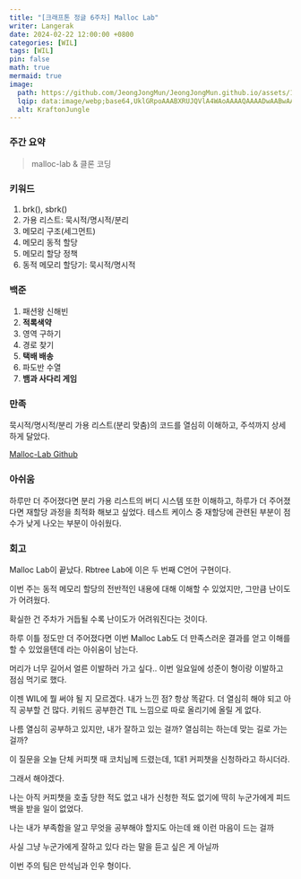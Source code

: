 ```yaml
---
title: "[크래프톤 정글 6주차] Malloc Lab"
writer: Langerak
date: 2024-02-22 12:00:00 +0800
categories: [WIL]
tags: [WIL]
pin: false
math: true
mermaid: true
image:
  path: https://github.com/JeongJongMun/JeongJongMun.github.io/assets/101979073/606fb575-ffce-4656-b694-4e14f54f2654
  lqip: data:image/webp;base64,UklGRpoAAABXRUJQVlA4WAoAAAAQAAAADwAABwAAQUxQSDIAAAARL0AmbZurmr57yyIiqE8oiG0bejIYEQTgqiDA9vqnsUSI6H+oAERp2HZ65qP/VIAWAFZQOCBCAAAA8AEAnQEqEAAIAAVAfCWkAALp8sF8rgRgAP7o9FDvMCkMde9PK7euH5M1m6VWoDXf2FkP3BqV0ZYbO6NA/VFIAAAA
  alt: KraftonJungle
---
```


### **주간 요약**

> malloc-lab & 클론 코딩
> 

### **키워드**

1. brk(), sbrk()
2. 가용 리스트: 묵시적/명시적/분리
3. 메모리 구조(세그먼트)
4. 메모리 동적 할당
5. 메모리 할당 정책
6. 동적 메모리 할당기: 묵시적/명시적

### **백준**

1. 패션왕 신해빈
2. **적록색약**
3. 영역 구하기
4. 경로 찾기
5. **택배 배송**
6. 파도반 수열
7. **뱀과 사다리 게임**

### **만족**

묵시적/명시적/분리 가용 리스트(분리 맞춤)의 코드를 열심히 이해하고, 주석까지 상세하게 달았다.

[Malloc-Lab Github](https://github.com/JeongJongMun/malloc-lab)

### **아쉬움**

하루만 더 주어졌다면 분리 가용 리스트의 버디 시스템 또한 이해하고, 하루가 더 주어졌다면 재할당 과정을 최적화 해보고 싶었다. 테스트 케이스 중 재할당에 관련된 부분이 점수가 낮게 나오는 부분이 아쉬웠다.

### **회고**

Malloc Lab이 끝났다. Rbtree Lab에 이은 두 번째 C언어 구현이다.

이번 주는 동적 메모리 할당의 전반적인 내용에 대해 이해할 수 있었지만, 그만큼 난이도가 어려웠다.

확실한 건 주차가 거듭될 수록 난이도가 어려워진다는 것이다.

하루 이틀 정도만 더 주어졌다면 이번 Malloc Lab도 더 만족스러운 결과를 얻고 이해를 할 수 있었을텐데 라는 아쉬움이 남는다.

머리가 너무 길어서 얼른 이발하러 가고 싶다.. 이번 일요일에 성준이 형이랑 이발하고 점심 먹기로 했다.

이젠 WIL에 뭘 써야 될 지 모르겠다. 내가 느낀 점? 항상 똑같다. 더 열심히 해야 되고 아직 공부할 건 많다. 키워드 공부한건 TIL 느낌으로 따로 올리기에 올릴 게 없다.

나름 열심히 공부하고 있지만, 내가 잘하고 있는 걸까? 열심히는 하는데 맞는 길로 가는걸까?

이 질문을 오늘 단체 커피챗 때 코치님께 드렸는데, 1대1 커피챗을 신청하라고 하시더라.

그래서 해야겠다.

나는 아직 커피챗을 호출 당한 적도 없고 내가 신청한 적도 없기에 딱히 누군가에게 피드백을 받을 일이 없었다.

나는 내가 부족함을 알고 무엇을 공부해야 할지도 아는데 왜 이런 마음이 드는 걸까

사실 그냥 누군가에게 잘하고 있다 라는 말을 듣고 싶은 게 아닐까

이번 주의 팀은 만석님과 인우 형이다.
